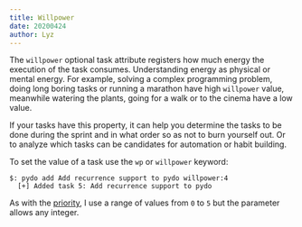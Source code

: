```yaml
---
title: Willpower
date: 20200424
author: Lyz
---
```


The `willpower` optional task attribute registers how much energy the execution
of the task consumes. Understanding energy as physical or mental energy. For
example, solving a complex programming problem, doing long boring tasks or
running a marathon have high `willpower` value, meanwhile watering the plants,
going for a walk or to the cinema have a low value.

If your tasks have this property, it can help you determine the tasks to be done
during the sprint and in what order so as not to burn yourself out. Or to
analyze which tasks can be candidates for automation or habit building.

To set the value of a task use the `wp` or `willpower` keyword:

```
$: pydo add Add recurrence support to pydo willpower:4
  [+] Added task 5: Add recurrence support to pydo
```

As with the [priority](priority.md), I use a range of values from `0` to `5` but
the parameter allows any integer.
